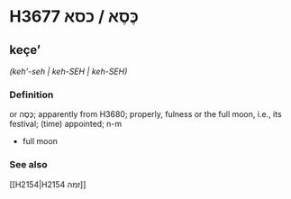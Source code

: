 # H3677 כֶּסֶא / כסא

## keçeʼ

_(keh'-seh | keh-SEH | keh-SEH)_

### Definition

or כֶּסֶה; apparently from H3680; properly, fulness or the full moon, i.e., its festival; (time) appointed; n-m

- full moon

### See also

[[H2154|H2154 זמה]]
